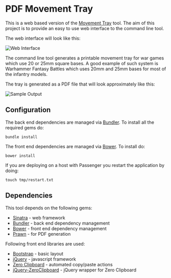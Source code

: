 PDF Movement Tray
=================

This is a web based version of the [Movement Tray][m] tool. The aim of this 
project is to provide an easy to use web interface to the command line tool.

The web interface will look like this:

![Web Interface](http://i.imgur.com/irRaWFr.png)

The command line tool generates a printable movement tray for war games which
use 20 or 25mm square bases. A good example of such system is
Warhammer Fantasy Battles which uses 20mm and 25mm bases for most of
the infantry models.

The tray is generated as a PDF file that will look approximately like this:

![Sample Output](http://i.imgur.com/xiF3QVp.jpg)

Configuration
-------------

The back end dependencies are managed via [Bundler][b]. To install all the
required gems do:

    bundle install

The front end dependencies are managed via [Bower][t]. To install do:

    bower install

If you are deploying on a host with Passenger you restart the application by
doing:

    touch tmp/restart.txt

Dependencies
------------

This tool depends on the following gems:

* [Sinatra][s] - web framework
* [Bundler][b] - back end dependency management
* [Bower][t] - front end dependency management
* [Prawn][p] - for PDF generation

Following front end libraries are used:

* [Bootstrap][a] - basic layout
* [jQuery][j] - javascript framework
* [Zero Clipboard][z] - automated copy/paste actions
* [jQuery-ZeroClipboard][c] - jQuery wrapper for Zero Clipboard

[m]: https://github.com/maciakl/MovementTray
[p]: http://prawn.majesticseacreature.com
[s]: http://www.sinatrarb.com/
[b]: http://bundler.io/
[t]: http://bower.io/

[a]: http://getbootstrap.com/
[j]: http://jquery.com/
[z]: http://zeroclipboard.org/
[c]: https://github.com/balsamiq/jquery-zeroclipboard
